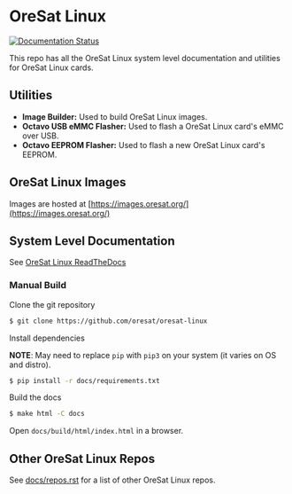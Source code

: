 # OreSat Linux

[![Documentation Status](https://readthedocs.org/projects/oresat-linux/badge/?version=latest)](https://oresat-linux.readthedocs.io/en/latest/?badge=latest)

This repo has all the OreSat Linux system level documentation and utilities for
OreSat Linux cards.

## Utilities

- **Image Builder:** Used to build OreSat Linux images.
- **Octavo USB eMMC Flasher:** Used to flash a OreSat Linux card's eMMC over USB.
- **Octavo EEPROM Flasher:** Used to flash a new OreSat Linux card's EEPROM.

## OreSat Linux Images

Images are hosted at [https://images.oresat.org/](https://images.oresat.org/)

## System Level Documentation

See [OreSat Linux ReadTheDocs](https://oresat-linux.readthedocs.io/en/latest/)

### Manual Build

Clone the git repository

```bash
$ git clone https://github.com/oresat/oresat-linux
````

Install dependencies

**NOTE**: May need to replace `pip` with `pip3` on your system (it varies on
OS and distro).

```bash
$ pip install -r docs/requirements.txt
```

Build the docs

```bash
$ make html -C docs
```

Open `docs/build/html/index.html` in a browser.

## Other OreSat Linux Repos

See [docs/repos.rst](docs/repos.rst) for a list of other OreSat Linux repos.
